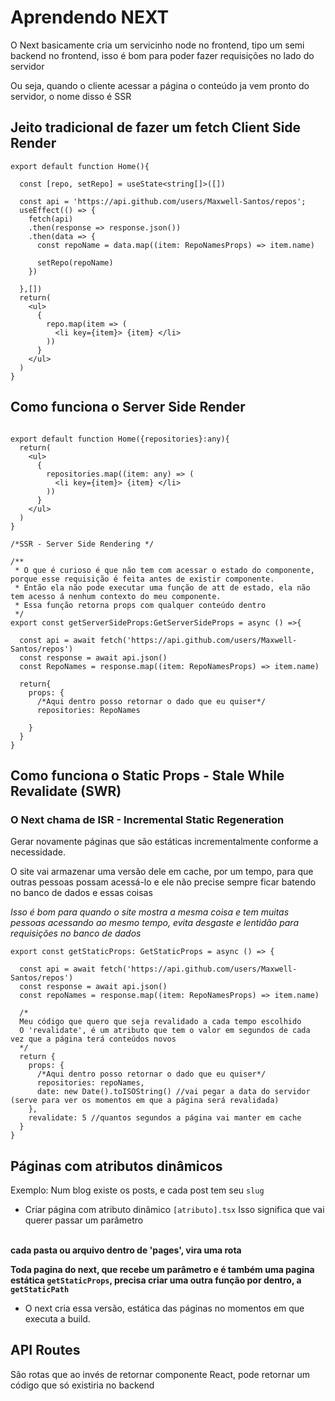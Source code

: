 # Aprendendo NEXT

<p>O Next basicamente cria um servicinho node no frontend, tipo um semi backend no frontend, isso é bom para poder fazer requisições no lado do servidor</p>
<p>Ou seja, quando o cliente acessar a página o conteúdo ja vem pronto do servidor, o nome disso é SSR </p>

## Jeito tradicional de fazer um fetch Client Side Render
```tsx
export default function Home(){
  
  const [repo, setRepo] = useState<string[]>([])

  const api = 'https://api.github.com/users/Maxwell-Santos/repos';
  useEffect(() => {
    fetch(api)
    .then(response => response.json())
    .then(data => {
      const repoName = data.map((item: RepoNamesProps) => item.name)

      setRepo(repoName)
    })

  },[])
  return(
    <ul>
      {
        repo.map(item => (
          <li key={item}> {item} </li>
        ))
      }
    </ul>
  )
}
``` 
## Como funciona o Server Side Render 

```tsx

export default function Home({repositories}:any){
  return(
    <ul>
      {
        repositories.map((item: any) => (
          <li key={item}> {item} </li>
        ))
      }
    </ul>
  )
}

/*SSR - Server Side Rendering */

/**
 * O que é curioso é que não tem com acessar o estado do componente, porque esse requisição é feita antes de existir componente. 
 * Então ela não pode executar uma função de att de estado, ela não tem acesso á nenhum contexto do meu componente.
 * Essa função retorna props com qualquer conteúdo dentro
 */
export const getServerSideProps:GetServerSideProps = async () =>{

  const api = await fetch('https://api.github.com/users/Maxwell-Santos/repos')
  const response = await api.json()
  const RepoNames = response.map((item: RepoNamesProps) => item.name) 

  return{
    props: {
      /*Aqui dentro posso retornar o dado que eu quiser*/
      repositories: RepoNames

    }
  }
}

```
## Como funciona o Static Props - Stale While Revalidate (SWR)
### O Next chama de ISR - Incremental Static Regeneration
<p>Gerar novamente páginas que são estáticas incrementalmente conforme a necessidade.</p>

<p>O site vai armazenar uma versão dele em cache, por um tempo, para que outras pessoas possam acessá-lo e ele não precise sempre ficar batendo no banco de dados e essas coisas</p>
<i>Isso é bom para quando o site mostra a mesma coisa e tem muitas pessoas acessando ao mesmo tempo, evita desgaste e lentidão para requisições no banco de dados</i>

```tsx
export const getStaticProps: GetStaticProps = async () => {

  const api = await fetch('https://api.github.com/users/Maxwell-Santos/repos')
  const response = await api.json()
  const repoNames = response.map((item: RepoNamesProps) => item.name)

  /*
  Meu código que quero que seja revalidado a cada tempo escolhido 
  O 'revalidate', é um atributo que tem o valor em segundos de cada vez que a página terá conteúdos novos
  */
  return {
    props: {
      /*Aqui dentro posso retornar o dado que eu quiser*/
      repositories: repoNames,
      date: new Date().toISOString() //vai pegar a data do servidor (serve para ver os momentos em que a página será revalidada)
    },
    revalidate: 5 //quantos segundos a página vai manter em cache
  }
}
```

## Páginas com atributos dinâmicos

Exemplo: Num blog existe os posts, e cada post tem seu <code>slug</code>

- Criar página com atributo dinâmico <code>[atributo].tsx</code>
Isso significa que vai querer passar um parâmetro
<br>
<strong>cada pasta ou arquivo dentro de 'pages', vira uma rota</strong>

<strong>Toda pagina do next, que recebe um parâmetro e é também uma pagina estática <code>getStaticProps</code>, precisa criar uma outra função por dentro, a <code>getStaticPath</code></strong>

- O next cria essa versão, estática das páginas no momentos em que executa a build.


## API Routes

São rotas que ao invés de retornar componente React, pode retornar um código que só existiria no backend